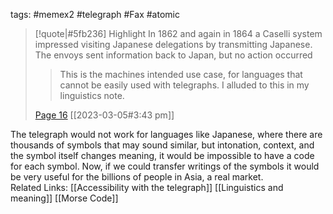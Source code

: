 tags: #memex2 #telegraph #Fax #atomic 

> [!quote|#5fb236] Highlight
> In 1862 and again in 1864 a Caselli system impressed visiting Japanese delegations by transmitting Japanese. The envoys sent information back to Japan, but no action occurred
>
>> This is the machines intended use case, for languages that cannot be easily used with telegraphs. I alluded to this in my linguistics note.
>
> [Page 16](zotero://open-pdf/library/items/CCF4QASF?page=16) [[2023-03-05#3:43 pm]]

The telegraph would not work for languages like Japanese, where there are thousands of symbols that may sound similar, but intonation, context, and the symbol itself changes meaning, it would be impossible to have a code for each symbol. Now, if we could transfer writings of the symbols it would be very useful for the billions of people in Asia, a real market.
<br>
Related Links:
[[Accessibility with the telegraph]] [[Linguistics and meaning]] [[Morse Code]]

